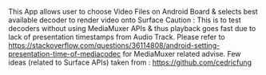 This App allows user to choose Video Files on Android Board & selects best available decoder to render video onto Surface Caution : This is to test decoders without using MediaMuxer APIs & thus playback goes fast due to lack of presentation timestamps from Audio Track. Please refer to https://stackoverflow.com/questions/36114808/android-setting-presentation-time-of-mediacodec for MediaMuxer related advise. Few ideas (related to Surface APIs) taken from : https://github.com/cedricfung
